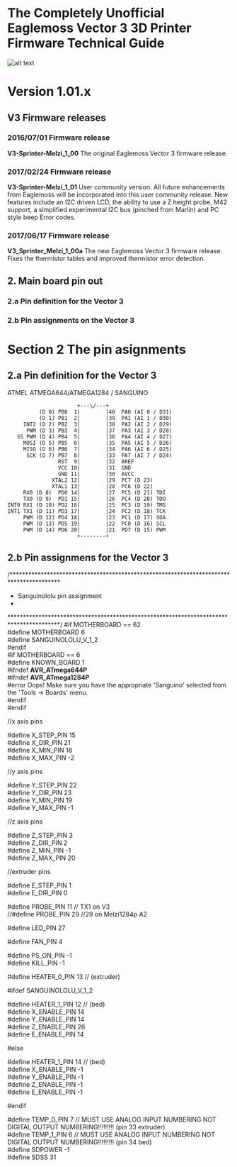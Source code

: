 # The Completely Unofficial Eaglemoss Vector 3 3D Printer Firmware Technical Guide

![alt text][logo]

[logo]: https://www.eaglemoss.com/uploads/141647767867724/original.png "Eaglemoss Vector 3 Firmware Technical Guide"

# Version 1.01.x
## V3 Firmware releases
   ### 2016/07/01 Firmware release
   **V3-Sprinter-Melzi_1_00** The original Eaglemoss Vector 3 firmware release.
   ### 2017/02/24 Firmware release
   **V3-Sprinter-Melzi_1_01** User community version. All future enhancements from Eaglemoss will be incorporated into this user community release. New features include an I2C driven LCD, the ability to use a Z height probe, M42 support, a simplified experimental I2C bus (pinched from Marlin) and PC style beep Error codes.
   ### 2017/06/17 Firmware release
   **V3_Sprinter_Melzi_1_00a** The new Eaglemoss Vector 3 firmware release. Fixes the thermistor tables and improved thermistor error detection.

## 2. Main board pin out
   ### 2.a Pin definition for the Vector 3
   ### 2.b Pin assignments on the Vector 3
   
# Section 2 The pin asignments

## 2.a Pin definition for the Vector 3

   ATMEL ATMEGA644/ATMEGA1284 / SANGUINO
  
                          +---\/---+
              (D 0) PB0  1|        |40  PA0 (AI 0 / D31)
              (D 1) PB1  2|        |39  PA1 (AI 1 / D30)
         INT2 (D 2) PB2  3|        |38  PA2 (AI 2 / D29)
          PWM (D 3) PB3  4|        |37  PA3 (AI 3 / D28)
       SS PWM (D 4) PB4  5|        |36  PA4 (AI 4 / D27)
         MOSI (D 5) PB5  6|        |35  PA5 (AI 5 / D26)
         MISO (D 6) PB6  7|        |34  PA6 (AI 6 / D25)
          SCK (D 7) PB7  8|        |33  PA7 (AI 7 / D24)
                    RST  9|        |32  AREF
                    VCC 10|        |31  GND
                    GND 11|        |30  AVCC
                  XTAL2 12|        |29  PC7 (D 23)
                  XTAL1 13|        |28  PC6 (D 22)
         RX0 (D 8)  PD0 14|        |27  PC5 (D 21) TDI
         TX0 (D 9)  PD1 15|        |26  PC4 (D 20) TDO
    INT0 RX1 (D 10) PD2 16|        |25  PC3 (D 19) TMS
    INT1 TX1 (D 11) PD3 17|        |24  PC2 (D 18) TCK
         PWM (D 12) PD4 18|        |23  PC1 (D 17) SDA
         PWM (D 13) PD5 19|        |22  PC0 (D 16) SCL
         PWM (D 14) PD6 20|        |21  PD7 (D 15) PWM
                          +--------+

## 2.b Pin assignmens for the Vector 3

/****************************************************************************************
* Sanguinololu pin assignment
*
****************************************************************************************/
#if MOTHERBOARD == 62  
#define MOTHERBOARD 6  
#define SANGUINOLOLU_V_1_2  
#endif  
#if MOTHERBOARD == 6  
#define KNOWN_BOARD 1  
#ifndef __AVR_ATmega644P__  
#ifndef __AVR_ATmega1284P__  
#error Oops!  Make sure you have the appropriate 'Sanguino' selected from the 'Tools -> Boards' menu.  
#endif  
#endif  

//x axis pins

#define X_STEP_PIN         15  
#define X_DIR_PIN          21  
#define X_MIN_PIN          18  
#define X_MAX_PIN          -2  

//y axis pins  

#define Y_STEP_PIN         22  
#define Y_DIR_PIN          23  
#define Y_MIN_PIN          19  
#define Y_MAX_PIN          -1  

//z axis pins

#define Z_STEP_PIN         3  
#define Z_DIR_PIN          2  
#define Z_MIN_PIN          -1  
#define Z_MAX_PIN          20  

//extruder pins  

#define E_STEP_PIN         1  
#define E_DIR_PIN          0  



#define PROBE_PIN          11     // TX1 on V3  
//#define PROBE_PIN          29    //29 on Melzi1284p A2  


#define LED_PIN            27  

#define FAN_PIN            4  

#define PS_ON_PIN          -1  
#define KILL_PIN           -1  

#define HEATER_0_PIN       13 // (extruder)  

#ifdef SANGUINOLOLU_V_1_2  

#define HEATER_1_PIN       12 // (bed)  
#define X_ENABLE_PIN       14  
#define Y_ENABLE_PIN       14  
#define Z_ENABLE_PIN       26  
#define E_ENABLE_PIN       14  

#else  

#define HEATER_1_PIN       14  // (bed)  
#define X_ENABLE_PIN       -1  
#define Y_ENABLE_PIN       -1  
#define Z_ENABLE_PIN       -1  
#define E_ENABLE_PIN       -1  

#endif  

#define TEMP_0_PIN          7   // MUST USE ANALOG INPUT NUMBERING NOT DIGITAL OUTPUT NUMBERING!!!!!!!!! (pin 33 extruder)  
#define TEMP_1_PIN          6   // MUST USE ANALOG INPUT NUMBERING NOT DIGITAL OUTPUT NUMBERING!!!!!!!!! (pin 34 bed)  
#define SDPOWER          -1  
#define SDSS          31

